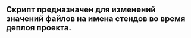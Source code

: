 <h2>Скрипт предназначен для изменений значений файлов на имена стендов во время деплоя проекта.</h2>
